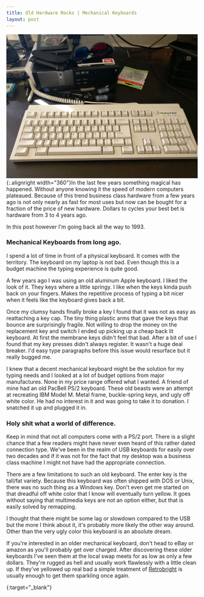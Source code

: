 ```yaml
---
title: Old Hardware Rocks | Mechanical Keyboards
layout: post
---
```

![Packard Bell 5130](/images/old-keyboard.jpg){:.alignright width="360"}In the last few years something magical has happened. Without anyone knowing it the speed of modern computers plateaued. Because of this trend business class hardware from a few years ago is not only nearly as fast for most uses but now can be bought for a fraction of the price of new hardware. Dollars to cycles your best bet is hardware from 3 to 4 years ago.

In this post however I'm going back all the way to 1993.

### Mechanical Keyboards from long ago.

I spend a lot of time in front of a physical keyboard. It comes with the territory. The keyboard on my laptop is not bad. Even though this is a budget machine the typing experience is quite good.

A few years ago I was using an old aluminum Apple keyboard. I liked the look of it. They keys where a little springy. I like when the keys kinda push back on your fingers. Makes the repetitive process of typing a bit nicer when it feels like the keyboard gives back a bit.

Once my clumsy hands finally broke a key I found that it was not as easy as reattaching a key cap. The tiny thing plastic arms that gave the keys that bounce are surprisingly fragile. Not willing to drop the money on the replacement key and switch I ended up picking up a cheap back lit keyboard. At first the membrane keys didn't feel that bad. After a bit of use I found that my key presses didn't always register. It wasn't a huge deal breaker. I'd easy type paragraphs before this issue would resurface but it really bugged me.

I knew that a decent mechanical keyboard might be the solution for my typing needs and I looked at a lot of budget options from major manufactures. None in my price range offered what I wanted. A friend of mine had an old PacBell PS/2 keyboard. These old beasts were an attempt at recreating IBM Model M. Metal frame, buckle-spring keys, and ugly off white color. He had no interest in it and was going to take it to donation. I snatched it up and plugged it in.

### Holy shit what a world of difference.

Keep in mind that not all computers come with a PS/2 port. There is a slight chance that a few readers might have never even heard of this rather dated connection type. We've been in the realm of USB keyboards for easily over two decades and if it was not for the fact that my desktop was a business class machine I might not have had the appropriate connection.

There are a few limitations to such an old keyboard. The enter key is the tall/fat variety. Because this keyboard was often shipped with DOS or Unix, there was no such thing as a Windows key. Don't even get me started on that dreadful off white color that I know will eventually turn yellow. It goes without saying that multimedia keys are not an option either, but that is easily solved by remapping.

I thought that there might be some lag or slowdown compared to the USB but the more I think about it, it's probably more likely the other way around. Other than the very ugly color this keyboard is an absolute dream.

If you're interested in an older mechanical keyboard, don't head to eBay or amazon as you'll probably get over charged. After discovering these older keyboards I've seen them at the local swap meets for as low as only a few dollars. They're rugged as hell and usually work flawlessly with a little clean up. If they've yellowed up real bad a simple treatment of [Retrobright] is usually enough to get them sparkling once again.

[Retrobright]: https://en.wikipedia.org/wiki/Retr0bright
{:target="_blank"}

